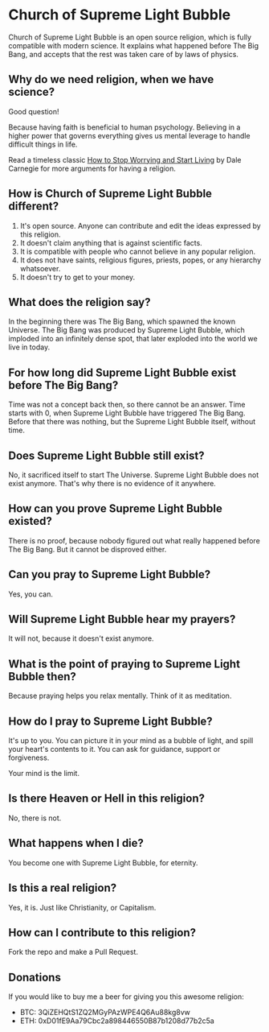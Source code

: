 # Church of Supreme Light Bubble

Church of Supreme Light Bubble is an open source religion, which is fully
compatible with modern science. It explains what happened before The Big Bang,
and accepts that the rest was taken care of by laws of physics.

## Why do we need religion, when we have science?

Good question!

Because having faith is beneficial to human psychology. Believing in a higher
power that governs everything gives us mental leverage to handle difficult
things in life.

Read a timeless classic [How to Stop Worrying and Start Living](http://amzn.to/2rjBUHw)
by Dale Carnegie for more arguments for having a religion.

## How is Church of Supreme Light Bubble different?

1. It's open source. Anyone can contribute and edit the ideas expressed by this religion.
2. It doesn't claim anything that is against scientific facts.
3. It is compatible with people who cannot believe in any popular religion.
4. It does not have saints, religious figures, priests, popes, or any hierarchy whatsoever.
5. It doesn't try to get to your money.

## What does the religion say?

In the beginning there was The Big Bang, which spawned the known Universe.
The Big Bang was produced by Supreme Light Bubble, which imploded into an
infinitely dense spot, that later exploded into the world we live in today.

## For how long did Supreme Light Bubble exist before The Big Bang?

Time was not a concept back then, so there cannot be an answer. Time starts
with 0, when Supreme Light Bubble have triggered The Big Bang. Before that
there was nothing, but the Supreme Light Bubble itself, without time.

## Does Supreme Light Bubble still exist?

No, it sacrificed itself to start The Universe. Supreme Light Bubble does not
exist anymore. That's why there is no evidence of it anywhere.

## How can you prove Supreme Light Bubble existed?

There is no proof, because nobody figured out what really happened before The
Big Bang. But it cannot be disproved either.


## Can you pray to Supreme Light Bubble?

Yes, you can.

## Will Supreme Light Bubble hear my prayers?

It will not, because it doesn't exist anymore.

## What is the point of praying to Supreme Light Bubble then?

Because praying helps you relax mentally. Think of it as meditation.

## How do I pray to Supreme Light Bubble?

It's up to you. You can picture it in your mind as a bubble of light, and spill
your heart's contents to it. You can ask for guidance, support or forgiveness.

Your mind is the limit.

## Is there Heaven or Hell in this religion?

No, there is not.

## What happens when I die?

You become one with Supreme Light Bubble, for eternity.

## Is this a real religion?

Yes, it is. Just like Christianity, or Capitalism.

## How can I contribute to this religion?

Fork the repo and make a Pull Request.

## Donations

If you would like to buy me a beer for giving you this awesome religion:

- BTC: 3QiZEHQtS1ZQ2MGyPAzWPE4Q6Au88kg8vw
- ETH: 0xD01fE9Aa79Cbc2a898446550B87b1208d77b2c5a
